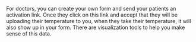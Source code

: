For doctors, you can create your own form and send your patients an activation
link. Once they click on this link and accept that they will be uploading their
temperature to you, when they take their temperature, it will also show up in
your form. There are visualization tools to help you make sense of this data.
